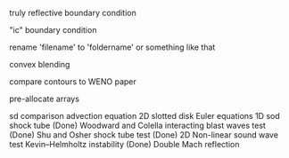 truly reflective boundary condition

"ic" boundary condition

rename 'filename' to 'foldername' or something like that

convex blending

compare contours to WENO paper

pre-allocate arrays

sd comparison
    advection equation
        2D
            slotted disk
    Euler equations
        1D
            sod shock tube (Done)
            Woodward and Colella interacting blast waves test (Done)
            Shu and Osher shock tube test (Done)
        2D
            Non-linear sound wave test
            Kevin–Helmholtz instability (Done)
            Double Mach reflection

